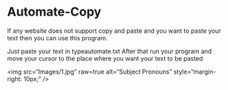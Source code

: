# Automate-Copy
If any website does not support copy and paste and you want to paste your text then you can use this program.

Just paste your text in typeautomate.txt
After that run your program and move your cursor to the place where you want your text to be pasted

<img
src=“Images/1.jpg”
raw=true
alt=“Subject Pronouns”
style=“margin-right: 10px;”
/>
